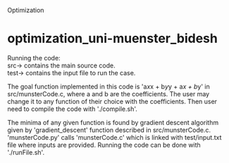 Optimization

# optimization_uni-muenster_bidesh
Running the code:  
src-> contains the main source code.  
test-> contains the input file to run the case.  
  
The goal function implemented in this code is 'a*x*x + b*y*y + a*x + b*y' in src/munsterCode.c, where a and b are the coefficients. The user may change it to any function of their choice with the coefficients. Then user need to compile the code with './compile.sh'. 

The minima of any given function is found by gradient descent algorithm given by 'gradient_descent' function described in src/munsterCode.c.  
'munsterCode.py' calls 'munsterCode.c' which is linked with test/input.txt file where inputs are provided. Running the code can be done with './runFile.sh'. 

